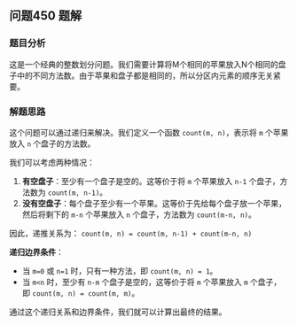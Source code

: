 ## 问题450 题解

### 题目分析

这是一个经典的整数划分问题。我们需要计算将M个相同的苹果放入N个相同的盘子中的不同方法数。由于苹果和盘子都是相同的，所以分区内元素的顺序无关紧要。

### 解题思路

这个问题可以通过递归来解决。我们定义一个函数 `count(m, n)`，表示将 `m` 个苹果放入 `n` 个盘子的方法数。

我们可以考虑两种情况：

1.  **有空盘子**：至少有一个盘子是空的。这等价于将 `m` 个苹果放入 `n-1` 个盘子，方法数为 `count(m, n-1)`。
2.  **没有空盘子**：每个盘子至少有一个苹果。这等价于先给每个盘子放一个苹果，然后将剩下的 `m-n` 个苹果放入 `n` 个盘子，方法数为 `count(m-n, n)`。

因此，递推关系为：
`count(m, n) = count(m, n-1) + count(m-n, n)`

**递归边界条件**：
- 当 `m=0` 或 `n=1` 时，只有一种方法，即 `count(m, n) = 1`。
- 当 `m<n` 时，至少有 `n-m` 个盘子是空的，这等价于将 `m` 个苹果放入 `m` 个盘子，即 `count(m, n) = count(m, m)`。

通过这个递归关系和边界条件，我们就可以计算出最终的结果。
